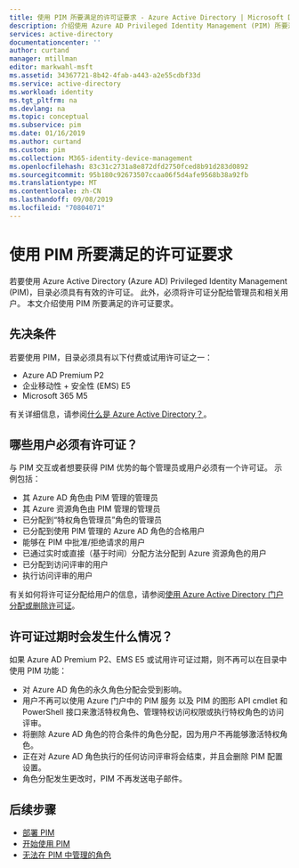 ```yaml
---
title: 使用 PIM 所要满足的许可证要求 - Azure Active Directory | Microsoft Docs
description: 介绍使用 Azure AD Privileged Identity Management (PIM) 所要满足的许可要求。
services: active-directory
documentationcenter: ''
author: curtand
manager: mtillman
editor: markwahl-msft
ms.assetid: 34367721-8b42-4fab-a443-a2e55cdbf33d
ms.service: active-directory
ms.workload: identity
ms.tgt_pltfrm: na
ms.devlang: na
ms.topic: conceptual
ms.subservice: pim
ms.date: 01/16/2019
ms.author: curtand
ms.custom: pim
ms.collection: M365-identity-device-management
ms.openlocfilehash: 83c31c2731a8e872dfd2750fced8b91d283d0892
ms.sourcegitcommit: 95b180c92673507ccaa06f5d4afe9568b38a92fb
ms.translationtype: MT
ms.contentlocale: zh-CN
ms.lasthandoff: 09/08/2019
ms.locfileid: "70804071"
---
```

# <a name="license-requirements-to-use-pim"></a>使用 PIM 所要满足的许可证要求

若要使用 Azure Active Directory (Azure AD) Privileged Identity Management (PIM)，目录必须具有有效的许可证。 此外，必须将许可证分配给管理员和相关用户。 本文介绍使用 PIM 所要满足的许可证要求。

## <a name="prerequisites"></a>先决条件

若要使用 PIM，目录必须具有以下付费或试用许可证之一：

- Azure AD Premium P2
- 企业移动性 + 安全性 (EMS) E5
- Microsoft 365 M5

有关详细信息，请参阅[什么是 Azure Active Directory？](../fundamentals/active-directory-whatis.md)。

## <a name="which-users-must-have-licenses"></a>哪些用户必须有许可证？

与 PIM 交互或者想要获得 PIM 优势的每个管理员或用户必须有一个许可证。 示例包括：

- 其 Azure AD 角色由 PIM 管理的管理员
- 其 Azure 资源角色由 PIM 管理的管理员
- 已分配到“特权角色管理员”角色的管理员
- 已分配到使用 PIM 管理的 Azure AD 角色的合格用户
- 能够在 PIM 中批准/拒绝请求的用户
- 已通过实时或直接（基于时间）分配方法分配到 Azure 资源角色的用户  
- 已分配到访问评审的用户
- 执行访问评审的用户

有关如何将许可证分配给用户的信息，请参阅[使用 Azure Active Directory 门户分配或删除许可证](../fundamentals/license-users-groups.md)。

## <a name="what-happens-when-a-license-expires"></a>许可证过期时会发生什么情况？

如果 Azure AD Premium P2、EMS E5 或试用许可证过期，则不再可以在目录中使用 PIM 功能：

- 对 Azure AD 角色的永久角色分配会受到影响。
- 用户不再可以使用 Azure 门户中的 PIM 服务 以及 PIM 的图形 API cmdlet 和 PowerShell 接口来激活特权角色、管理特权访问权限或执行特权角色的访问评审。
- 将删除 Azure AD 角色的符合条件的角色分配，因为用户不再能够激活特权角色。
- 正在对 Azure AD 角色执行的任何访问评审将会结束，并且会删除 PIM 配置设置。
- 角色分配发生更改时，PIM 不再发送电子邮件。

## <a name="next-steps"></a>后续步骤

- [部署 PIM](pim-deployment-plan.md)
- [开始使用 PIM](pim-getting-started.md)
- [无法在 PIM 中管理的角色](pim-roles.md)
